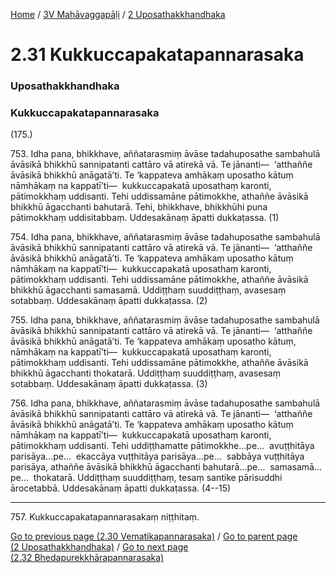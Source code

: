 
[Home](/) / [3V Mahāvaggapāḷi](../../3V.md) / [2 Uposathakkhandhaka](../2.md)

# 2.31 Kukkuccapakatapannarasaka

### Uposathakkhandhaka

### Kukkuccapakatapannarasaka

(175.)

753\. Idha pana, bhikkhave, aññatarasmiṃ āvāse tadahuposathe sambahulā āvāsikā bhikkhū sannipatanti cattāro vā atirekā vā. Te jānanti—  ‘atthaññe āvāsikā bhikkhū anāgatā’ti. Te ‘kappateva amhākaṃ uposatho kātuṃ nāmhākaṃ na kappatī’ti—  kukkuccapakatā uposathaṃ karonti, pātimokkhaṃ uddisanti. Tehi uddissamāne pātimokkhe, athaññe āvāsikā bhikkhū āgacchanti bahutarā. Tehi, bhikkhave, bhikkhūhi puna pātimokkhaṃ uddisitabbaṃ. Uddesakānaṃ āpatti dukkaṭassa. (1)

754\. Idha pana, bhikkhave, aññatarasmiṃ āvāse tadahuposathe sambahulā āvāsikā bhikkhū sannipatanti cattāro vā atirekā vā. Te jānanti—  ‘atthaññe āvāsikā bhikkhū anāgatā’ti. Te ‘kappateva amhākaṃ uposatho kātuṃ nāmhākaṃ na kappatī’ti—  kukkuccapakatā uposathaṃ karonti, pātimokkhaṃ uddisanti. Tehi uddissamāne pātimokkhe, athaññe āvāsikā bhikkhū āgacchanti samasamā. Uddiṭṭhaṃ suuddiṭṭhaṃ, avasesaṃ sotabbaṃ. Uddesakānaṃ āpatti dukkaṭassa. (2)

755\. Idha pana, bhikkhave, aññatarasmiṃ āvāse tadahuposathe sambahulā āvāsikā bhikkhū sannipatanti cattāro vā atirekā vā. Te jānanti—  ‘atthaññe āvāsikā bhikkhū anāgatā’ti. Te ‘kappateva amhākaṃ uposatho kātuṃ, nāmhākaṃ na kappatī’ti—  kukkuccapakatā uposathaṃ karonti, pātimokkhaṃ uddisanti. Tehi uddissamāne pātimokkhe, athaññe āvāsikā bhikkhū āgacchanti thokatarā. Uddiṭṭhaṃ suuddiṭṭhaṃ, avasesaṃ sotabbaṃ. Uddesakānaṃ āpatti dukkaṭassa. (3)

756\. Idha pana, bhikkhave, aññatarasmiṃ āvāse tadahuposathe sambahulā āvāsikā bhikkhū sannipatanti cattāro vā atirekā vā. Te jānanti—  ‘atthaññe āvāsikā bhikkhū anāgatā’ti. Te ‘kappateva amhākaṃ uposatho kātuṃ nāmhākaṃ na kappatī’ti—  kukkuccapakatā uposathaṃ karonti, pātimokkhaṃ uddisanti. Tehi uddiṭṭhamatte pātimokkhe…pe…  avuṭṭhitāya parisāya…pe…  ekaccāya vuṭṭhitāya parisāya…pe…  sabbāya vuṭṭhitāya parisāya, athaññe āvāsikā bhikkhū āgacchanti bahutarā…pe…  samasamā…pe…  thokatarā. Uddiṭṭhaṃ suuddiṭṭhaṃ, tesaṃ santike pārisuddhi ārocetabbā. Uddesakānaṃ āpatti dukkaṭassa. (4--15)

---

757\. Kukkuccapakatapannarasakaṃ niṭṭhitaṃ.



[Go to previous page (2.30 Vematikapannarasaka)](2.30.md) / [Go to parent page (2 Uposathakkhandhaka)](../2.md) / [Go to next page (2.32 Bhedapurekkhārapannarasaka)](2.32.md)


